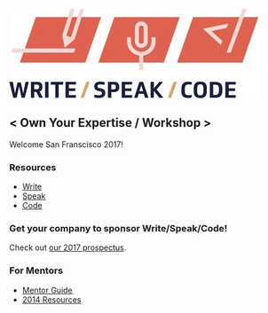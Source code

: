 ![Write/Speak/Code](WSClogos_stacked_fullcolor_print.jpg)

< Own Your Expertise / Workshop >
------------------

Welcome San Franscisco 2017!

### Resources

* [Write](./write.md)
* [Speak](./speak.md)
* [Code](./code.md)


### Get your company to sponsor Write/Speak/Code!

Check out [our 2017 prospectus](http://www.writespeakcode.com/images/WSC-SponsorshipProspectus-2017-draft2.pdf).

### For Mentors

* [Mentor Guide](https://docs.google.com/presentation/d/1gNbqcrrXDqD25JrBpxsSA5ZVv8_02u-GCGxcYCJulhQ/edit?usp=sharing)
* [2014 Resources](./2014/)


